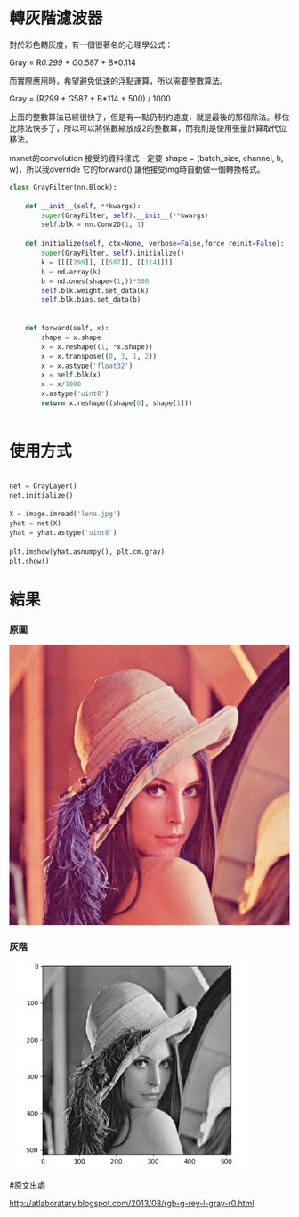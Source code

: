 # 轉灰階濾波器


對於彩色轉灰度，有一個很著名的心理學公式：

Gray = R*0.299 + G*0.587 + B*0.114

而實際應用時，希望避免低速的浮點運算，所以需要整數算法。

Gray = (R*299 + G*587 + B*114 + 500) / 1000

上面的整數算法已經很快了，但是有一點仍制約速度，就是最後的那個除法。移位比除法快多了，所以可以將係數縮放成2的整數冪，而我則是使用張量計算取代位移法。

mxnet的convolution 接受的資料樣式一定要 shape = (batch_size, channel, h, w)，所以我override 它的forward() 讓他接受img時自動做一個轉換格式。



```Python
class GrayFilter(nn.Block):

    def __init__(self, **kwargs):
        super(GrayFilter, self).__init__(**kwargs)
        self.blk = nn.Conv2D(1, 1)

    def initialize(self, ctx=None, verbose=False,force_reinit=False):
        super(GrayFilter, self).initialize()
        k = [[[[299]], [[587]], [[114]]]]
        k = nd.array(k)
        b = nd.ones(shape=(1,))*500
        self.blk.weight.set_data(k)
        self.blk.bias.set_data(b)


    def forward(self, x):
        shape = x.shape
        x = x.reshape((1, *x.shape))
        x = x.transpose((0, 3, 1, 2))
        x = x.astype('float32')
        x = self.blk(x)
        x = x/1000
        x.astype('uint8')
        return x.reshape((shape[0], shape[1]))
		
```

# 使用方式

```Python

net = GrayLayer()
net.initialize()

X = image.imread('lena.jpg')
yhat = net(X)
yhat = yhat.astype('uint8')

plt.imshow(yhat.asnumpy(), plt.cm.gray)
plt.show()


```

# 結果


### 原圖

![image](https://github.com/rockuass1235/deep-learning/blob/master/images/lena.jpg)

### 灰階

![image](https://github.com/rockuass1235/deep-learning/blob/master/images/gray.png)




#原文出處

http://atlaboratary.blogspot.com/2013/08/rgb-g-rey-l-gray-r0.html




